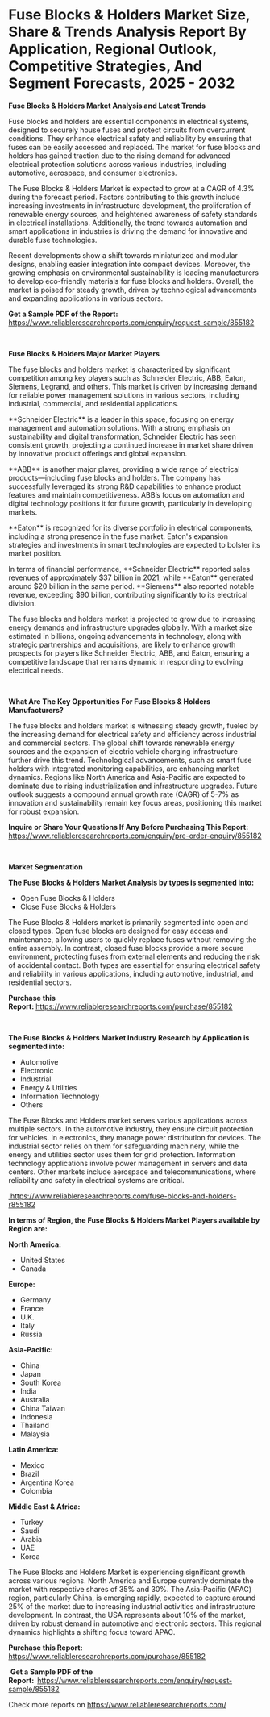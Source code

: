 <p><h1>Fuse Blocks & Holders Market Size, Share & Trends Analysis Report By Application, Regional Outlook, Competitive Strategies, And Segment Forecasts, 2025 - 2032</h1></p><p><strong>Fuse Blocks & Holders Market Analysis and Latest Trends</strong></p>
<p><p>Fuse blocks and holders are essential components in electrical systems, designed to securely house fuses and protect circuits from overcurrent conditions. They enhance electrical safety and reliability by ensuring that fuses can be easily accessed and replaced. The market for fuse blocks and holders has gained traction due to the rising demand for advanced electrical protection solutions across various industries, including automotive, aerospace, and consumer electronics.</p><p>The Fuse Blocks & Holders Market is expected to grow at a CAGR of 4.3% during the forecast period. Factors contributing to this growth include increasing investments in infrastructure development, the proliferation of renewable energy sources, and heightened awareness of safety standards in electrical installations. Additionally, the trend towards automation and smart applications in industries is driving the demand for innovative and durable fuse technologies.</p><p>Recent developments show a shift towards miniaturized and modular designs, enabling easier integration into compact devices. Moreover, the growing emphasis on environmental sustainability is leading manufacturers to develop eco-friendly materials for fuse blocks and holders. Overall, the market is poised for steady growth, driven by technological advancements and expanding applications in various sectors.</p></p>
<p><strong>Get a Sample PDF of the Report:&nbsp;</strong> <a href="https://www.reliableresearchreports.com/enquiry/request-sample/855182?utm_campaign=2203&utm_medium=2&utm_source=Github&utm_content=ia&utm_term=20022025&utm_id=fuse-blocks-holders">https://www.reliableresearchreports.com/enquiry/request-sample/855182</a></p>
<p>&nbsp;</p>
<p><strong>Fuse Blocks & Holders Major Market Players</strong></p>
<p><p>The fuse blocks and holders market is characterized by significant competition among key players such as Schneider Electric, ABB, Eaton, Siemens, Legrand, and others. This market is driven by increasing demand for reliable power management solutions in various sectors, including industrial, commercial, and residential applications.</p><p>**Schneider Electric** is a leader in this space, focusing on energy management and automation solutions. With a strong emphasis on sustainability and digital transformation, Schneider Electric has seen consistent growth, projecting a continued increase in market share driven by innovative product offerings and global expansion.</p><p>**ABB** is another major player, providing a wide range of electrical products—including fuse blocks and holders. The company has successfully leveraged its strong R&D capabilities to enhance product features and maintain competitiveness. ABB’s focus on automation and digital technology positions it for future growth, particularly in developing markets.</p><p>**Eaton** is recognized for its diverse portfolio in electrical components, including a strong presence in the fuse market. Eaton's expansion strategies and investments in smart technologies are expected to bolster its market position.</p><p>In terms of financial performance, **Schneider Electric** reported sales revenues of approximately $37 billion in 2021, while **Eaton** generated around $20 billion in the same period. **Siemens** also reported notable revenue, exceeding $90 billion, contributing significantly to its electrical division.</p><p>The fuse blocks and holders market is projected to grow due to increasing energy demands and infrastructure upgrades globally. With a market size estimated in billions, ongoing advancements in technology, along with strategic partnerships and acquisitions, are likely to enhance growth prospects for players like Schneider Electric, ABB, and Eaton, ensuring a competitive landscape that remains dynamic in responding to evolving electrical needs.</p></p>
<p>&nbsp;</p>
<p><strong>What Are The Key Opportunities For Fuse Blocks & Holders Manufacturers?</strong></p>
<p><p>The fuse blocks and holders market is witnessing steady growth, fueled by the increasing demand for electrical safety and efficiency across industrial and commercial sectors. The global shift towards renewable energy sources and the expansion of electric vehicle charging infrastructure further drive this trend. Technological advancements, such as smart fuse holders with integrated monitoring capabilities, are enhancing market dynamics. Regions like North America and Asia-Pacific are expected to dominate due to rising industrialization and infrastructure upgrades. Future outlook suggests a compound annual growth rate (CAGR) of 5-7% as innovation and sustainability remain key focus areas, positioning this market for robust expansion.</p></p>
<p><strong>Inquire or Share Your Questions If Any Before Purchasing This Report:</strong> <a href="https://www.reliableresearchreports.com/enquiry/pre-order-enquiry/855182?utm_campaign=2203&utm_medium=2&utm_source=Github&utm_content=ia&utm_term=20022025&utm_id=fuse-blocks-holders">https://www.reliableresearchreports.com/enquiry/pre-order-enquiry/855182</a></p>
<p>&nbsp;</p>
<p><strong>Market Segmentation</strong></p>
<p><strong>The Fuse Blocks & Holders Market Analysis by types is segmented into:</strong></p>
<p><ul><li>Open Fuse Blocks & Holders</li><li>Close Fuse Blocks & Holders</li></ul></p>
<p><p>The Fuse Blocks & Holders market is primarily segmented into open and closed types. Open fuse blocks are designed for easy access and maintenance, allowing users to quickly replace fuses without removing the entire assembly. In contrast, closed fuse blocks provide a more secure environment, protecting fuses from external elements and reducing the risk of accidental contact. Both types are essential for ensuring electrical safety and reliability in various applications, including automotive, industrial, and residential sectors.</p></p>
<p><strong>Purchase this Report:&nbsp;</strong><a href="https://www.reliableresearchreports.com/purchase/855182?utm_campaign=2203&utm_medium=2&utm_source=Github&utm_content=ia&utm_term=20022025&utm_id=fuse-blocks-holders">https://www.reliableresearchreports.com/purchase/855182</a></p>
<p>&nbsp;</p>
<p><strong>The Fuse Blocks & Holders Market Industry Research by Application is segmented into:</strong></p>
<p><ul><li>Automotive</li><li>Electronic</li><li>Industrial</li><li>Energy & Utilities</li><li>Information Technology</li><li>Others</li></ul></p>
<p><p>The Fuse Blocks and Holders market serves various applications across multiple sectors. In the automotive industry, they ensure circuit protection for vehicles. In electronics, they manage power distribution for devices. The industrial sector relies on them for safeguarding machinery, while the energy and utilities sector uses them for grid protection. Information technology applications involve power management in servers and data centers. Other markets include aerospace and telecommunications, where reliability and safety in electrical systems are critical.</p></p>
<p><a href="https://www.reliableresearchreports.com/fuse-blocks-and-holders-r855182?utm_campaign=2203&utm_medium=2&utm_source=Github&utm_content=ia&utm_term=20022025&utm_id=fuse-blocks-holders">&nbsp;https://www.reliableresearchreports.com/fuse-blocks-and-holders-r855182</a></p>
<p><strong>In terms of Region, the Fuse Blocks & Holders Market Players available by Region are:</strong></p>
<p>
    <p> <strong> North America: </strong>
        <ul>
            <li>United States</li>
            <li>Canada</li>
        </ul>
        </p> 
    <p> <strong> Europe: </strong>
        <ul>
            <li>Germany</li>
            <li>France</li>
            <li>U.K.</li>
            <li>Italy</li>
            <li>Russia</li>
        </ul>
        </p> 
    <p> <strong> Asia-Pacific: </strong>
        <ul>
            <li>China</li>
            <li>Japan</li>
            <li>South Korea</li>
            <li>India</li>
            <li>Australia</li>
            <li>China Taiwan</li>
            <li>Indonesia</li>
            <li>Thailand</li>
            <li>Malaysia</li>
        </ul>
        </p> 
    <p> <strong> Latin America: </strong>
        <ul>
            <li>Mexico</li>
            <li>Brazil</li>
            <li>Argentina Korea</li>
            <li>Colombia</li>
        </ul>
        </p> 
    <p> <strong> Middle East & Africa: </strong>
        <ul>
            <li>Turkey</li>
            <li>Saudi</li>
            <li>Arabia</li>
            <li>UAE</li>
            <li>Korea</li>
        </ul>
    </p>
    </p>
<p><p>The Fuse Blocks and Holders Market is experiencing significant growth across various regions. North America and Europe currently dominate the market with respective shares of 35% and 30%. The Asia-Pacific (APAC) region, particularly China, is emerging rapidly, expected to capture around 25% of the market due to increasing industrial activities and infrastructure development. In contrast, the USA represents about 10% of the market, driven by robust demand in automotive and electronic sectors. This regional dynamics highlights a shifting focus toward APAC. </p></p>
<p><strong>Purchase this Report: </strong><a href="https://www.reliableresearchreports.com/purchase/855182?utm_campaign=2203&utm_medium=2&utm_source=Github&utm_content=ia&utm_term=20022025&utm_id=fuse-blocks-holders">https://www.reliableresearchreports.com/purchase/855182</a></p>
<p>&nbsp;<strong>Get a Sample PDF of the Report:&nbsp;&nbsp;</strong><a href="https://www.reliableresearchreports.com/enquiry/request-sample/855182?utm_campaign=2203&utm_medium=2&utm_source=Github&utm_content=ia&utm_term=20022025&utm_id=fuse-blocks-holders">https://www.reliableresearchreports.com/enquiry/request-sample/855182</a></p>
<p><strong></strong></p>
<p>Check more reports on <a href="https://www.reliableresearchreports.com/?utm_campaign=2203&utm_medium=2&utm_source=Github&utm_content=ia&utm_term=20022025&utm_id=fuse-blocks-holders">https://www.reliableresearchreports.com/</a></p>
